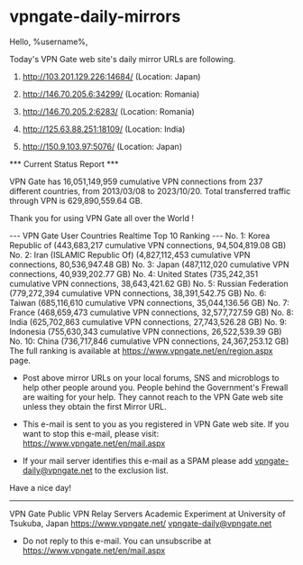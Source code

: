 # vpngate-daily-mirrors

Hello, %username%,

Today's VPN Gate web site's daily mirror URLs are following.

1. http://103.201.129.226:14684/
   (Location: Japan)

2. http://146.70.205.6:34299/
   (Location: Romania)

3. http://146.70.205.2:6283/
   (Location: Romania)

4. http://125.63.88.251:18109/
   (Location: India)

5. http://150.9.103.97:5076/
   (Location: Japan)


*** Current Status Report ***

VPN Gate has 16,051,149,959 cumulative VPN connections from 237 different countries, from 2013/03/08 to 2023/10/20.
Total transferred traffic through VPN is 629,890,559.64 GB.

Thank you for using VPN Gate all over the World !


--- VPN Gate User Countries Realtime Top 10 Ranking ---
No. 1: Korea Republic of (443,683,217 cumulative VPN connections, 94,504,819.08 GB)
No. 2: Iran (ISLAMIC Republic Of) (4,827,112,453 cumulative VPN connections, 80,536,947.48 GB)
No. 3: Japan (487,112,020 cumulative VPN connections, 40,939,202.77 GB)
No. 4: United States (735,242,351 cumulative VPN connections, 38,643,421.62 GB)
No. 5: Russian Federation (779,272,394 cumulative VPN connections, 38,391,542.75 GB)
No. 6: Taiwan (685,116,610 cumulative VPN connections, 35,044,136.56 GB)
No. 7: France (468,659,473 cumulative VPN connections, 32,577,727.59 GB)
No. 8: India (625,702,863 cumulative VPN connections, 27,743,526.28 GB)
No. 9: Indonesia (755,630,343 cumulative VPN connections, 26,522,539.39 GB)
No. 10: China (736,717,846 cumulative VPN connections, 24,367,253.12 GB)
The full ranking is available at https://www.vpngate.net/en/region.aspx page.


* Post above mirror URLs on your local forums, SNS and microblogs
  to help other people around you.
  People behind the Government's Frewall are waiting for your help.
  They cannot reach to the VPN Gate web site
  unless they obtain the first Mirror URL.

* This e-mail is sent to you as you registered in VPN Gate web site.
  If you want to stop this e-mail, please visit:
  https://www.vpngate.net/en/mail.aspx

* If your mail server identifies this e-mail as a SPAM
  please add vpngate-daily@vpngate.net to the exclusion list.

Have a nice day!

------------------------------------------------------
VPN Gate Public VPN Relay Servers
Academic Experiment at University of Tsukuba, Japan
https://www.vpngate.net/
vpngate-daily@vpngate.net
* Do not reply to this e-mail.
  You can unsubscribe at https://www.vpngate.net/en/mail.aspx


